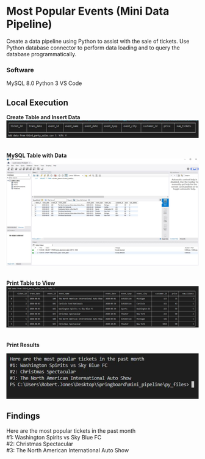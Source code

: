 # Most Popular Events (Mini Data Pipeline)
Create a data pipeline using Python to assist with the sale of tickets. 
Use Python database connector to perform data loading and to query the database programmatically.
### Software 
MySQL 8.0
Python 3
VS Code
## Local Execution 
<strong>Create Table and Insert Data</strong>
![Alt Text](screenshots/add_data.JPG?raw=true "create empty table, add data")
<br clear="left"/><br clear="left"/><br clear="left"/>
<strong>MySQL Table with Data</strong>
![Alt Text](screenshots/sql_table.JPG?raw=true "create empty table, add data")
<br clear="left"/><br clear="left"/><br clear="left"/>
<strong>Print Table to View</strong>
![Alt Text](screenshots/print_table.JPG?raw=true "load output")
<br clear="left"/><br clear="left"/><br clear="left"/>
<strong>Print Results</strong>
<p align="center">
    <img src="screenshots/result.JPG">
</p>

## Findings
Here are the most popular tickets in the past month <br>
#1: Washington Spirits vs Sky Blue FC <br>
#2: Christmas Spectacular <br>
#3: The North American International Auto Show <br>
